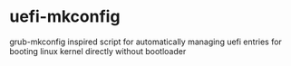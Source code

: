 # uefi-mkconfig
grub-mkconfig inspired script for automatically managing uefi entries for booting linux kernel directly without bootloader
